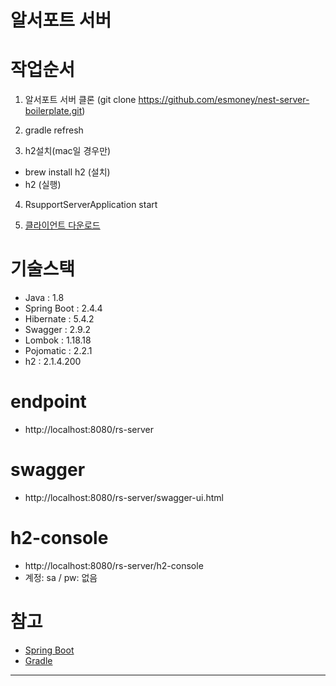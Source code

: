 # 알서포트 서버

# 작업순서

1. 알서포트 서버 클론
   (git clone https://github.com/esmoney/nest-server-boilerplate.git)

2. gradle refresh

3. h2설치(mac일 경우만)
 - brew install h2 (설치)
 - h2 (실행)

4. RsupportServerApplication start

5. [클라이언트 다운로드](https://github.com/esmoney/rsupport-client#readme)


# 기술스택

- Java : 1.8
- Spring Boot : 2.4.4
- Hibernate : 5.4.2
- Swagger : 2.9.2
- Lombok : 1.18.18
- Pojomatic : 2.2.1
- h2 : 2.1.4.200


# endpoint
- http://localhost:8080/rs-server

# swagger
- http://localhost:8080/rs-server/swagger-ui.html

# h2-console
- http://localhost:8080/rs-server/h2-console
- 계정: sa  / pw: 없음


# 참고
- [Spring Boot](https://spring.io/projects/spring-boot)
- [Gradle](https://docs.gradle.org/current/userguide/userguide.html)

---


